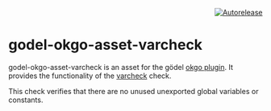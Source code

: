 <p align="right">
<a href="https://autorelease.general.dmz.palantir.tech/palantir/godel-okgo-asset-varcheck"><img src="https://img.shields.io/badge/Perform%20an-Autorelease-success.svg" alt="Autorelease"></a>
</p>

godel-okgo-asset-varcheck
=========================
godel-okgo-asset-varcheck is an asset for the gödel [okgo plugin](https://github.com/palantir/okgo). It provides the 
functionality of the [varcheck](https://github.com/opennota/check/tree/master/cmd/varcheck) check.

This check verifies that there are no unused unexported global variables or constants.
